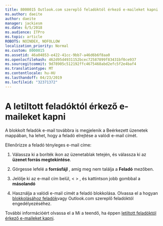 ```yaml
---
title: 8000015 Outlook.com szereplő feladóktól érkező e-maileket kapni blokkolva van.
ms.author: daeite
author: daeite
manager: jackiesm
ms.date: 6/5/2018
ms.audience: ITPro
ms.topic: article
ROBOTS: NOINDEX, NOFOLLOW
localization_priority: Normal
ms.custom: 8000015
ms.assetid: 46a04853-e422-41cc-9bb7-a46d6b6f8aa0
ms.openlocfilehash: 462d95d4931152bcec72587899f83431bf0ce937
ms.sourcegitcommit: 9d78905c512192ffc4675468abd2efc5f2e4baf4
ms.translationtype: MT
ms.contentlocale: hu-HU
ms.lasthandoff: 04/23/2019
ms.locfileid: "32371372"
---
```

# <a name="receiving-email-from-blocked-senders"></a>A letiltott feladóktól érkező e-maileket kapni

A blokkolt feladók e-mail továbbra is megjelenik a Beérkezett üzenetek mappában, ha lehet, hogy a feladó elrejtése a valódi e-mail címét.
  
Ellenőrizze a feladó tényleges e-mail címe:
  
1. Válassza ki a boríték ikon az üzenetablak tetején, és válassza ki az **üzenet forrás megtekintése**.
    
2. Görgesse lefelé a **forrásfájl** , amíg meg nem találja a **Feladó** mezőben. 
    
3. Jelölje ki az e-mail cím belül, \< \> , és kattintson jobb gombbal a **másolandó**
    
4. Használja a valódi e-mail címét a feladó blokkolása. Olvassa el a hogyan [blokkolásához feladók](https://support.office.com/article/afba1c94-77bb-4f50-8b85-057cf52f4d5e.aspx)vagy Outlook.com szereplő feladóktól engedélyezéséhez.
    
További információért olvassa el a Mi a teendő, ha éppen [letiltott feladóktól érkező e-maileket kapni](https://go.microsoft.com/fwlink/p/?linkid=2002011&amp;clcid=0x409).
  

